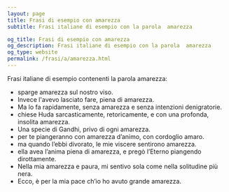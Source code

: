 ```yaml
---
layout: page
title: Frasi di esempio con amarezza 
subtitle: Frasi italiane di esempio con la parola  amarezza

og_title: Frasi di esempio con amarezza 
og_description: Frasi italiane di esempio con la parola  amarezza
og_type: website
permalink: /frasi/a/amarezza.html
---
```


Frasi italiane di esempio contenenti la parola amarezza:


- sparge amarezza sul nostro viso.
- Invece l'avevo lasciato fare, piena di amarezza.
- Ma lo fa rapidamente, senza amarezza e senza intenzioni denigratorie.
- chiese Huda sarcasticamente, retoricamente, e con una profonda, insolita amarezza.
- Una specie di Gandhi, privo di ogni amarezza.
- per te piangeranno con amarezza d’animo, con cordoglio amaro.
- ma quando l’ebbi divorato, le mie viscere sentirono amarezza.
- ella avea l’anima piena di amarezza, e pregò l’Eterno piangendo dirottamente.
- Nella mia amarezza e paura, mi sentivo sola come nella solitudine più nera.
- Ecco, è per la mia pace ch’io ho avuto grande amarezza.
